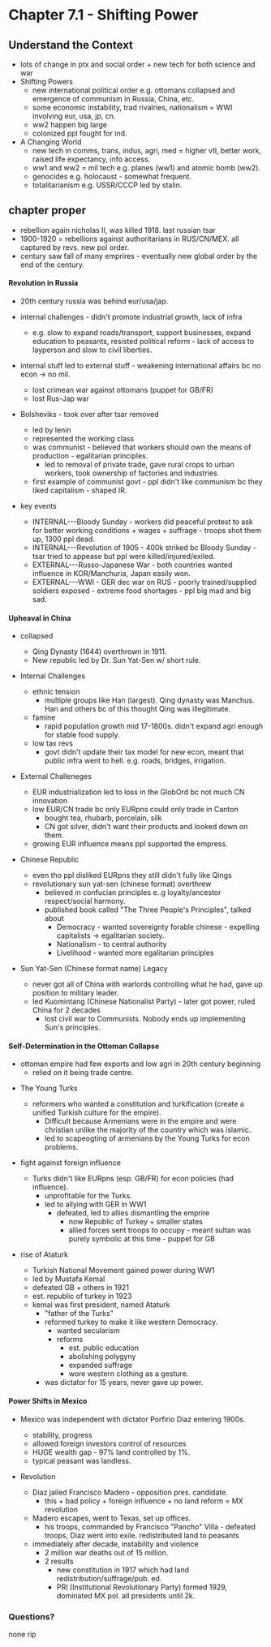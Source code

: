 
Chapter 7.1 - Shifting Power
================

Understand the Context
-------
* lots of change in ptx and social order + new tech for both science and war
* Shifting Powers
  - new international political order e.g. ottomans collapsed and emergence of communism in Russia, China, etc.
  - some economic instability, trad rivalries, nationalism = WWI involving eur, usa, jp, cn.
  - ww2 happen big large
  - colonized ppl fought for ind.
* A Changing World
  - new tech in comms, trans, indus, agri, med = higher vtl, better work, raised life expectancy, info access.
  - ww1 and ww2 = mil tech e.g. planes (ww1) and atomic bomb (ww2).
  - genocides e.g. holocaust - somewhat frequent.
  - totalitarianism e.g. USSR/CCCP led by stalin.

chapter proper
-------------
 - rebellion again nicholas II, was killed 1918. last russian tsar
 - 1900-1920 = rebellions against authoritarians in RUS/CN/MEX. all captured by revs. new pol order.
 - century saw fall of many emprires - eventually new global order by the end of the century.

#### Revolution in Russia
- 20th century russia was behind eur/usa/jap.
- internal challenges - didn't promote industrial growth, lack of infra
  - e.g. slow to expand roads/transport, support businesses, expand education to peasants, resisted political reform - lack of access to layperson and slow to civil liberties.
- internal stuff led to external stuff - weakening international affairs bc no econ -> no mil.
  - lost crimean war against ottomans (puppet for GB/FR)
  - lost Rus-Jap war


- Bolsheviks - took over after tsar removed
  - led by lenin
  - represented the working class
  - was communist - believed that workers should own the means of production - egalitarian principles.
    - led to removal of private trade, gave rural crops to urban workers, took ownership of factories and industries
  - first example of communist govt - ppl didn't like communism bc they liked capitalism - shaped IR.


- key events
  - INTERNAL---Bloody Sunday - workers did peaceful protest to ask for better working conditions + wages + suffrage - troops shot them up, 1300 ppl dead.
  - INTERNAL---Revolution of 1905 - 400k striked bc Bloody Sunday - tsar tried to appease but ppl were killed/injured/exiled.
  -  EXTERNAL---Russo-Japanese War - both countries wanted influence in KOR/Manchuria, Japan easily won.
  -  EXTERNAL---WWI - GER dec war on RUS - poorly trained/supplied soldiers exposed - extreme food shortages - ppl big mad and big sad.

#### Upheaval in China
- collapsed
  - Qing Dynasty (1644) overthrown in 1911.
  - New republic led by Dr. Sun Yat-Sen w/ short rule.


- Internal Challenges
  - ethnic tension
    - multiple groups like Han (largest). Qing dynasty was Manchus. Han and others bc of this thought Qing was illegitimate.
  - famine
    - rapid population growth mid 17-1800s. didn't expand agri enough for stable food supply.
  - low tax revs
    - govt didn't update their tax model for new econ, meant that public infra went to hell. e.g. roads, bridges, irrigation.


- External Challeneges
  - EUR industrialization led to loss in the GlobOrd bc not much CN innovation
  - low EUR/CN trade bc only EURpns could only trade in Canton
    - bought tea, rhubarb, porcelain, silk
    - CN got silver, didn't want their products and looked down on them.
  - growing EUR influence means ppl supported the empress.


- Chinese Republic
  - even tho ppl disliked EURpns they still didn't fully like Qings
  - revolutionary sun yat-sen (chinese format) overthrew
    - believed in confucian principles e..g loyalty/ancestor respect/social harmony.
    - published book called "The Three People's Principles", talked about
        - Democracy - wanted sovereignty forable chinese - expelling capitalists -> egalitarian society.
        - Nationalism - to central authority
        - Livelihood - wanted more egalitarian principles


 - Sun Yat-Sen (Chinese format name) Legacy
   - never got all of China with warlords controlling what he had, gave up position to military leader.
   - led Kuomintang (Chinese Nationalist Party) - later got power, ruled China for 2 decades
     - lost civil war to Communists. Nobody ends up implementing Sun's principles.



#### Self-Determination in the Ottoman Collapse
* ottoman empire had few exports and low agri in 20th century beginning
  - relied on it being trade centre.


- The Young Turks
  - reformers who wanted a constitution and turkification (create a unified Turkish culture for the empire).
    - Difficult because Armenians were in the empire and were christian unlike the majority of the country which was islamic.
    - led to scapeogting of armenians by the Young Turks for econ problems.


- fight against foreign influence
  - Turks didn't like EURpns (esp. GB/FR) for econ policies (had influence).
    - unprofitable for the Turks.
    - led to allying with GER in WW1
      - defeated, led to allies dismantling the emprire
        - now Republic of Turkey + smaller states
        - allied forces sent troops to occupy - meant sultan was purely symbolic at this time - puppet for GB


- rise of Ataturk
  - Turkish National Movement gained power during WW1
  - led by Mustafa Kemal
  - defeated GB + others in 1921
  - est. republic of turkey in 1923
  - kemal was first president, named Ataturk
    - "father of the Turks"
    - reformed turkey to make it like western Democracy.
      - wanted secularism
      - reforms
        - est. public education
        - abolishing polygyny
        - expanded suffrage
        - wore western clothing as a gesture.
    - was dictator for 15 years, never gave up power.


#### Power Shifts in Mexico
 - Mexico was independent with dictator Porfirio Diaz entering 1900s.
   - stability, progress
   - allowed foreign investors control of resources
   - HUGE wealth gap - 97% land controlled by 1%.
   - typical peasant was landless.


  - Revolution
    - Diaz jailed Francisco Madero - opposition pres. candidate.
      - this + bad policy + foreign influence + no land reform = MX revolution
    - Madero escapes, went to Texas, set up offices.
      - his troops, commanded by Francisco "Pancho" Villa - defeated troops, Diaz went into exile. redistributed land to peasants
    - immediately after decade, instability and violence
      - 2 million war deaths out of 15 million.
      - 2 results
        - new constitution in 1917 which had land redistribution/suffrage/pub. ed.
        - PRI (Institutional Revolutionary Party) formed 1929, dominated MX pol. all presidents until 2k.


### Questions?
none rip

